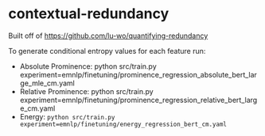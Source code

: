 # contextual-redundancy

Built off of https://github.com/lu-wo/quantifying-redundancy

To generate conditional entropy values for each feature run:
- Absolute Prominence: python src/train.py experiment=emnlp/finetuning/prominence_regression_absolute_bert_large_mle_cm.yaml
- Relative Prominence: python src/train.py experiment=emnlp/finetuning/prominence_regression_relative_bert_large_cm.yaml
- Energy: `python src/train.py experiment=emnlp/finetuning/energy_regression_bert_cm.yaml`
